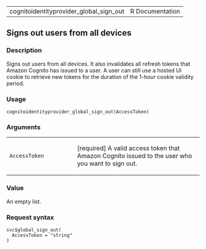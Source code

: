 <table style="width: 100%;">
<tbody>
<tr class="odd">
<td>cognitoidentityprovider_global_sign_out</td>
<td style="text-align: right;">R Documentation</td>
</tr>
</tbody>
</table>

## Signs out users from all devices

### Description

Signs out users from all devices. It also invalidates all refresh tokens
that Amazon Cognito has issued to a user. A user can still use a hosted
UI cookie to retrieve new tokens for the duration of the 1-hour cookie
validity period.

### Usage

    cognitoidentityprovider_global_sign_out(AccessToken)

### Arguments

<table>
<colgroup>
<col style="width: 35%" />
<col style="width: 65%" />
</colgroup>
<tbody>
<tr class="odd">
<td><code
id="cognitoidentityprovider_global_sign_out_:_AccessToken">AccessToken</code></td>
<td><p>[required] A valid access token that Amazon Cognito issued to the
user who you want to sign out.</p></td>
</tr>
</tbody>
</table>

### Value

An empty list.

### Request syntax

    svc$global_sign_out(
      AccessToken = "string"
    )

